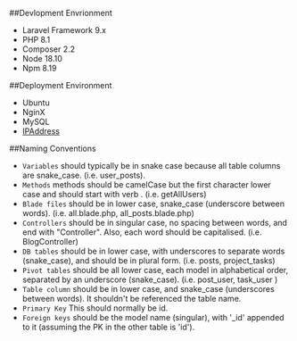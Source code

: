 ##Devlopment Envrionment

- Laravel Framework 9.x
- PHP 8.1
- Composer 2.2
- Node 18.10
- Npm 8.19

##Deployment Environment

- Ubuntu 
- NginX 
- MySQL 
- [IPAddress](http://x.x.x.x)

##Naming Conventions 

- `Variables` should typically be in snake case because all table columns are snake_case. (i.e. user_posts).
- `Methods`  methods should be camelCase but the first character lower case and should start with verb . (i.e. getAllUsers)
- `Blade files` should be in lower case, snake_case (underscore between words). (i.e. all.blade.php, all_posts.blade.php)
- `Controllers` should be in singular case, no spacing between words, and end with "Controller".
   Also, each word should be capitalised. (i.e. BlogController)
- `DB tables` should be in lower case, with underscores to separate words (snake_case), and should be in plural form.
  (i.e. posts, project_tasks)
- `Pivot tables` should be all lower case, each model in alphabetical order, separated by an underscore (snake_case).
  (i.e. post_user, task_user )
- `Table column`  should be in lower case, and snake_case (underscores between words). It shouldn't be referenced the table name.
- `Primary Key` This should normally be id.
- `Foreign keys` should be the model name (singular), with '_id' appended to it (assuming the PK in the other table is 'id').